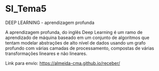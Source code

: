 # SI_Tema5
DEEP LEARNING - aprendizagem profunda

A aprendizagem profunda, do inglês Deep Learning é um ramo de aprendizado de máquina baseado em um conjunto de algoritmos que tentam modelar abstrações de alto nível de dados usando um grafo profundo com várias camadas de processamento, compostas de várias transformações lineares e não lineares.

Link para envio: https://almeida-cma.github.io/receber/
